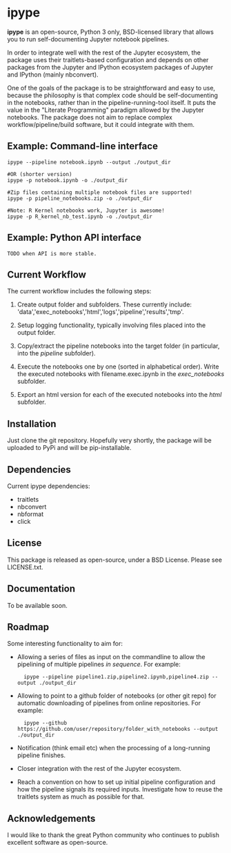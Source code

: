 ipype
=====

**ipype** is an open-source, Python 3 only, BSD-licensed library that allows you to run self-documenting Jupyter notebook pipelines.


In order to integrate well with the rest of the Jupyter ecosystem, the package uses their traitlets-based configuration and depends on other packages from the Jupyter and IPython ecosystem packages of Jupyter and IPython (mainly nbconvert).

One of the goals of the package is to be straightforward and easy to use, because the philosophy is that complex code should be self-documenting in the notebooks,
rather than in the pipeline-running-tool itself.
It puts the value in the "Literate Programming" paradigm allowed by the Jupyter notebooks.
The package does not aim to replace complex workflow/pipeline/build software, but it could integrate with them.


## Example: Command-line interface

    ipype --pipeline notebook.ipynb --output ./output_dir
    
    #OR (shorter version)
    ipype -p notebook.ipynb -o ./output_dir
    
    #Zip files containing multiple notebook files are supported!
    ipype -p pipeline_notebooks.zip -o ./output_dir
    
    #Note: R Kernel notebooks work, Jupyter is awesome!
    ipype -p R_kernel_nb_test.ipynb -o ./output_dir
    

## Example: Python API interface


    TODO when API is more stable.


## Current Workflow

The current workflow includes the following steps:

1. Create output folder and subfolders.
These currently include: 'data','exec_notebooks','html','logs','pipeline','results','tmp'.

2. Setup logging functionality, typically involving files placed into the output folder.

3. Copy/extract the pipeline notebooks into the target folder (in particular, into the *pipeline* subfolder).

4. Execute the notebooks one by one (sorted in alphabetical order).
Write the executed notebooks with filename.exec.ipynb in the *exec_notebooks* subfolder.

5. Export an html version for each of the executed notebooks into the *html* subfolder.


## Installation

Just clone the git repository.
Hopefully very shortly, the package will be uploaded to PyPi and will be pip-installable.

## Dependencies

Current ipype dependencies:

- traitlets
- nbconvert
- nbformat
- click

## License

This package is released as open-source, under a BSD License. Please see LICENSE.txt.

## Documentation

To be available soon.

## Roadmap

Some interesting functionality to aim for:

- Allowing a series of files as input on the commandline to allow the pipelining of multiple pipelines *in sequence*.
For example:

        ipype --pipeline pipeline1.zip,pipeline2.ipynb,pipeline4.zip --output ./output_dir


- Allowing to point to a github folder of notebooks (or other git repo) for automatic downloading of pipelines from online repositories.
For example:

        ipype --github https://github.com/user/repository/folder_with_notebooks --output ./output_dir

- Notification (think email etc) when the processing of a long-running pipeline finishes.

- Closer integration with the rest of the Jupyter ecosystem.

- Reach a convention on how to set up initial pipeline configuration and how the pipeline signals its required inputs. Investigate how to reuse the traitlets system as much as possible for that.

## Acknowledgements

I would like to thank the great Python community who continues to publish excellent software as open-source.
